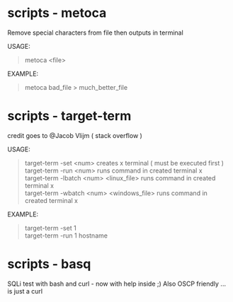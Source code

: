 # scripts - metoca
Remove special characters from file then outputs in terminal

USAGE:
> metoca \<file>

EXAMPLE:
> metoca bad_file > much_better_file

  
# scripts - target-term
credit goes to @Jacob Vlijm ( stack overflow )

USAGE:
> target-term -set \<num>                      creates x terminal ( must be executed first )<br />
> target-term -run \<num> <command>            runs command in created terminal x<br />
> target-term -lbatch \<num> <linux_file>      runs command in created terminal x<br />
> target-term -wbatch \<num> <windows_file>    runs command in created terminal x<br />

EXAMPLE:
> target-term -set 1<br />
> target-term -run 1 hostname<br />
  
# scripts - basq
SQLi test with bash and curl - now with help inside ;)
Also OSCP friendly ... is just a curl

